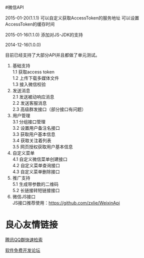 #微信API

2015-01-20(1.1.1)
可以自定义获取AccessToken的服务地址
可以设置AccessToken的缓存时间

2015-01-16(1.1.0)
添加对JS-JDK的支持


2014-12-16(1.0.0)

目前已经支持了大部分API并且都做了单元测试。

1. 基础支持  
	1.1 获取access token  
    1.2 上传下载多媒体文件  
    1.3 接入微信校验
2. 发送消息  
	2.1 发送被动响应消息  
    2.2 发送客服消息  
    2.3 高级群发接口（部分接口有问题）  
3. 用户管理  
	3.1 分组接口管理  
    3.2 设置用户备注名接口  
    3.3 获取用户基本信息  
    3.4 获取关注着列表  
    3.5 网页授权获取用户基本信息
4. 自定义菜单  
	4.1 自定义微信菜单创建接口  
    4.2 自定义菜单查询接口  
    4.3 自定义菜单删除接口  
5. 推广支持  
	5.1 生成带参数的二维码  
	5.2 长链接转短链接接口  
6. 微信JS接口  
   JS接口推荐使用：https://github.com/zxlie/WeixinApi
   

 # 良心友情链接

[腾讯QQ群快速检索](http://u.720life.cn/s/8cf73f7c)

[软件免费开发论坛](http://u.720life.cn/s/bbb01dc0)